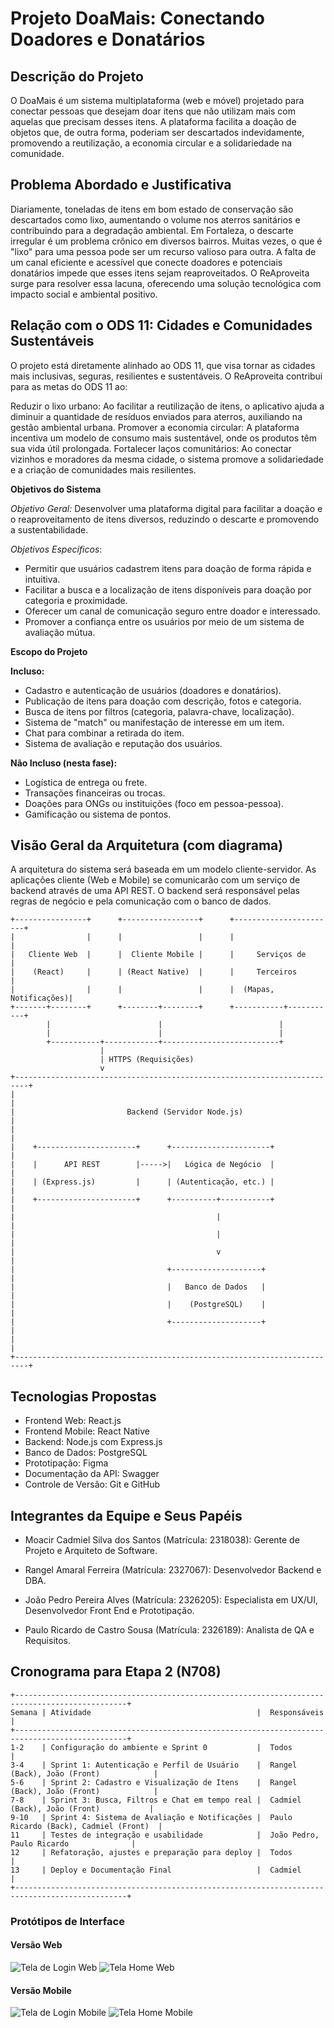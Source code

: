 # Projeto DoaMais: Conectando Doadores e Donatários

## Descrição do Projeto 

O DoaMais é um sistema multiplataforma (web e móvel) projetado para conectar pessoas que desejam doar itens que não utilizam mais com aquelas que precisam desses itens.  A plataforma facilita a doação de objetos que, de outra forma, poderiam ser descartados indevidamente, promovendo a reutilização, a economia circular e a solidariedade na comunidade.


## Problema Abordado e Justificativa 

Diariamente, toneladas de itens em bom estado de conservação são descartados como lixo, aumentando o volume nos aterros sanitários e contribuindo para a degradação ambiental. Em Fortaleza, o descarte irregular é um problema crônico em diversos bairros.  Muitas vezes, o que é "lixo" para uma pessoa pode ser um recurso valioso para outra. A falta de um canal eficiente e acessível que conecte doadores e potenciais donatários impede que esses itens sejam reaproveitados. O ReAproveita surge para resolver essa lacuna, oferecendo uma solução tecnológica com impacto social e ambiental positivo. 



## Relação com o ODS 11: Cidades e Comunidades Sustentáveis 

O projeto está diretamente alinhado ao ODS 11, que visa tornar as cidades mais inclusivas, seguras, resilientes e sustentáveis.  O ReAproveita contribui para as metas do ODS 11 ao:


Reduzir o lixo urbano: Ao facilitar a reutilização de itens, o aplicativo ajuda a diminuir a quantidade de resíduos enviados para aterros, auxiliando na gestão ambiental urbana. 
Promover a economia circular: A plataforma incentiva um modelo de consumo mais sustentável, onde os produtos têm sua vida útil prolongada.
Fortalecer laços comunitários: Ao conectar vizinhos e moradores da mesma cidade, o sistema promove a solidariedade e a criação de comunidades mais resilientes.


**Objetivos do Sistema**

*Objetivo Geral:* Desenvolver uma plataforma digital para facilitar a doação e o reaproveitamento de itens diversos, reduzindo o descarte e promovendo a sustentabilidade.

*Objetivos Específicos*:

* Permitir que usuários cadastrem itens para doação de forma rápida e intuitiva.
* Facilitar a busca e a localização de itens disponíveis para doação por categoria e proximidade.
* Oferecer um canal de comunicação seguro entre doador e interessado.
* Promover a confiança entre os usuários por meio de um sistema de avaliação mútua.


**Escopo do Projeto**

**Incluso:**

* Cadastro e autenticação de usuários (doadores e donatários).
* Publicação de itens para doação com descrição, fotos e categoria.
* Busca de itens por filtros (categoria, palavra-chave, localização).
* Sistema de "match" ou manifestação de interesse em um item.
* Chat para combinar a retirada do item.
* Sistema de avaliação e reputação dos usuários.

**Não Incluso (nesta fase):**

* Logística de entrega ou frete.
* Transações financeiras ou trocas.
* Doações para ONGs ou instituições (foco em pessoa-pessoa).
* Gamificação ou sistema de pontos.


## Visão Geral da Arquitetura (com diagrama) 


A arquitetura do sistema será baseada em um modelo cliente-servidor. As aplicações cliente (Web e Mobile) se comunicarão com um serviço de backend através de uma API REST. O backend será responsável pelas regras de negócio e pela comunicação com o banco de dados.

``` inicio diagrama
+----------------+      +-----------------+      +-----------------------+
|                |      |                 |      |                       |
|   Cliente Web  |      |  Cliente Mobile |      |     Serviços de       |
|    (React)     |      | (React Native)  |      |     Terceiros         |
|                |      |                 |      |  (Mapas, Notificações)|
+-------+--------+      +--------+--------+      +-----------+-----------+
        |                        |                          |
        |                        |                          |
        +-----------+------------+--------------------------+
                    |
                    | HTTPS (Requisições)
                    v
+-------------------------------------------------------------------------+
|                                                                         |
|                         Backend (Servidor Node.js)                      |
|                                                                         |
|    +----------------------+      +----------------------+               |
|    |      API REST        |----->|   Lógica de Negócio  |               |
|    | (Express.js)         |      | (Autenticação, etc.) |               |
|    +----------------------+      +----------+-----------+               |
|                                             |                           |
|                                             |                           |
|                                             v                           |
|                                  +--------------------+                 |
|                                  |   Banco de Dados   |                 |
|                                  |    (PostgreSQL)    |                 |
|                                  +--------------------+                 |
|                                                                         |
+-------------------------------------------------------------------------+
```


## Tecnologias Propostas 


* Frontend Web: React.js
* Frontend Mobile: React Native
* Backend: Node.js com Express.js
* Banco de Dados: PostgreSQL
* Prototipação: Figma 
* Documentação da API: Swagger 
* Controle de Versão: Git e GitHub


## Integrantes da Equipe e Seus Papéis


* Moacir Cadmiel Silva dos Santos (Matrícula: 2318038): Gerente de Projeto e Arquiteto de Software.

* Rangel Amaral Ferreira (Matrícula: 2327067): Desenvolvedor Backend e DBA.

* João Pedro Pereira Alves (Matrícula: 2326205): Especialista em UX/UI, Desenvolvedor Front End e Prototipação.

* Paulo Ricardo de Castro Sousa (Matrícula: 2326189): Analista de QA e Requisitos.



## Cronograma para Etapa 2 (N708)
```
+-----------------------------------------------------------------------------------------------+
Semana | Atividade                                     |  Responsáveis                           |
+-----------------------------------------------------------------------------------------------+
1-2    | Configuração do ambiente e Sprint 0           |  Todos                                  |
3-4    | Sprint 1: Autenticação e Perfil de Usuário    |  Rangel (Back), João (Front)            |
5-6    | Sprint 2: Cadastro e Visualização de Itens    |  Rangel (Back), João (Front)            |
7-8    | Sprint 3: Busca, Filtros e Chat em tempo real |  Cadmiel (Back), João (Front)           |
9-10   | Sprint 4: Sistema de Avaliação e Notificações |  Paulo Ricardo (Back), Cadmiel (Front)  |
11     | Testes de integração e usabilidade            |  João Pedro, Paulo Ricardo              |
12     | Refatoração, ajustes e preparação para deploy |  Todos                                  |
13     | Deploy e Documentação Final                   |  Cadmiel                                |  
+-----------------------------------------------------------------------------------------------+
```


### Protótipos de Interface

#### Versão Web
![Tela de Login Web](prototypes/web/01-tela-login.jpg)
![Tela Home Web](prototypes/web/02-tela-home.jpg)

#### Versão Mobile
![Tela de Login Mobile](prototypes/mobile/01-tela-login.jpg)
![Tela Home Mobile](prototypes/mobile/02-tela-menu-produtos.jpg)
